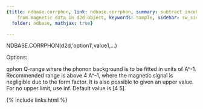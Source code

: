 ```yaml
---
{title: ndbase.corrphon, link: ndbase.corrphon, summary: subtract incoherent phonons
    from magnetic data in d2d object, keywords: sample, sidebar: sw_sidebar, permalink: ndbase_corrphon,
  folder: ndbase, mathjax: true}

---
```

 
NDBASE.CORRPHON(d2d,'option1',value1,...)
 
Options:
 
qphon         Q-range where the phonon background is to be fitted in
              units of A^-1. Recommended range is above 4 A^-1, where the
              magnetic signal is negligible due to the form factor. It is
              also possible to given an upper value. For no upper limit,
              use inf. Default value is [4 5].
 

{% include links.html %}
